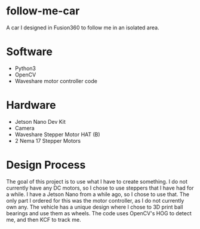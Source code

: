 # follow-me-car
 A car I designed in Fusion360 to follow me in an isolated area.
 
 # Software
- Python3
- OpenCV
- Waveshare motor controller code

# Hardware
- Jetson Nano Dev Kit
- Camera
- Waveshare Stepper Motor HAT (B)
- 2 Nema 17 Stepper Motors

# Design Process
The goal of this project is to use what I have to create something. I do not currently have any DC motors, so I chose to use steppers that I have had for a while. I have a Jetson Nano from a while ago, so I chose to use that. 
The only part I ordered for this was the motor controller, as I do not currently own any. The vehicle has a unique design where I chose to 3D print ball bearings and use them as wheels. The code uses OpenCV's HOG to detect me, and then KCF to track me.
